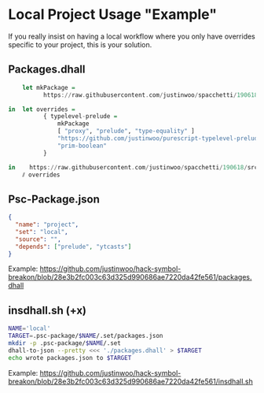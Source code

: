 # Local Project Usage "Example"

If you really insist on having a local workflow where you only have overrides specific to your project, this is your solution.

## Packages.dhall

```hs
    let mkPackage =
          https://raw.githubusercontent.com/justinwoo/spacchetti/190618/src/mkPackage.dhall

in  let overrides =
          { typelevel-prelude =
              mkPackage
              [ "proxy", "prelude", "type-equality" ]
              "https://github.com/justinwoo/purescript-typelevel-prelude.git"
              "prim-boolean"
          }

in    https://raw.githubusercontent.com/justinwoo/spacchetti/190618/src/packages.dhall
    ⫽ overrides
```

## Psc-Package.json

```json
{
  "name": "project",
  "set": "local",
  "source": "",
  "depends": ["prelude", "ytcasts"]
}
```

Example: <https://github.com/justinwoo/hack-symbol-breakon/blob/28e3b2fc003c63d325d990686ae7220da42fe561/packages.dhall>

## insdhall.sh (+x)

```sh
NAME='local'
TARGET=.psc-package/$NAME/.set/packages.json
mkdir -p .psc-package/$NAME/.set
dhall-to-json --pretty <<< './packages.dhall' > $TARGET
echo wrote packages.json to $TARGET
```

Example: <https://github.com/justinwoo/hack-symbol-breakon/blob/28e3b2fc003c63d325d990686ae7220da42fe561/insdhall.sh>
